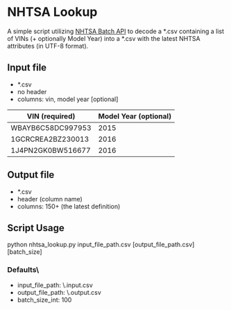# NHTSA Lookup

A simple script utilizing [NHTSA Batch API](https://vpic.nhtsa.dot.gov/api/) to decode a *.csv containing a list of VINs (+ optionally Model Year) into a *.csv with the latest NHTSA attributes (in UTF-8 format).

## Input file

- *.csv
- no header
- columns: vin, model year [optional]

| VIN (required)    | Model Year (optional)
| ------------------|-----------------------|
| WBAYB6C58DC997953 | 2015
| 1GCRCREA2BZ230013 | 2016
| 1J4PN2GK0BW516677 | 2016

## Output file

- *.csv
- header (column name)
- columns: 150+ (the latest definition)

## Script Usage

python nhtsa_lookup.py input_file_path.csv [output_file_path.csv] [batch_size]

### Defaults\

- input_file_path:      \\.input.csv
- output_file_path:     \\.output.csv
- batch_size_int:       100